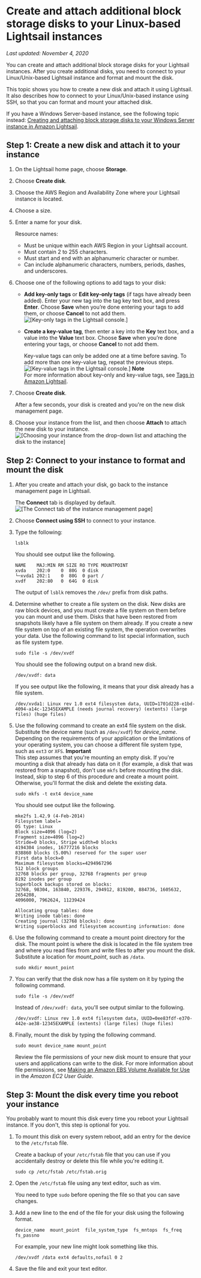 # Create and attach additional block storage disks to your Linux\-based Lightsail instances<a name="create-and-attach-additional-block-storage-disks-linux-unix"></a>

 *Last updated: November 4, 2020* 

You can create and attach additional block storage disks for your Lightsail instances\. After you create additional disks, you need to connect to your Linux/Unix\-based Lightsail instance and format and mount the disk\.

This topic shows you how to create a new disk and attach it using Lightsail\. It also describes how to connect to your Linux/Unix\-based instance using SSH, so that you can format and mount your attached disk\.

If you have a Windows Server\-based instance, see the following topic instead: [Creating and attaching block storage disks to your Windows Server instance in Amazon Lightsail](create-and-attach-additional-block-storage-disks-windows.md)\.

## Step 1: Create a new disk and attach it to your instance<a name="create-attach-new-disk-to-linux-unix-instance"></a>

1. On the Lightsail home page, choose **Storage**\.

1. Choose **Create disk**\.

1. Choose the AWS Region and Availability Zone where your Lightsail instance is located\.

1. Choose a size\.

1. Enter a name for your disk\.

   Resource names:
   + Must be unique within each AWS Region in your Lightsail account\.
   + Must contain 2 to 255 characters\.
   + Must start and end with an alphanumeric character or number\.
   + Can include alphanumeric characters, numbers, periods, dashes, and underscores\.

1. Choose one of the following options to add tags to your disk:
   + **Add key\-only tags** or **Edit key\-only tags** \(if tags have already been added\)\. Enter your new tag into the tag key text box, and press **Enter**\. Choose **Save** when you’re done entering your tags to add them, or choose **Cancel** to not add them\.  
![\[Key-only tags in the Lightsail console.\]](https://d9yljz1nd5001.cloudfront.net/en_us/f1c62fa5316bf1df017e7afb5a0e0a21/images/amazon-lightsail-key-only-tags.png)
   + **Create a key\-value tag**, then enter a key into the **Key** text box, and a value into the **Value** text box\. Choose **Save** when you’re done entering your tags, or choose **Cancel** to not add them\.

     Key\-value tags can only be added one at a time before saving\. To add more than one key\-value tag, repeat the previous steps\.  
![\[Key-value tags in the Lightsail console.\]](https://d9yljz1nd5001.cloudfront.net/en_us/f1c62fa5316bf1df017e7afb5a0e0a21/images/amazon-lightsail-key-value-tag.png)
**Note**  
For more information about key\-only and key\-value tags, see [Tags in Amazon Lightsail](amazon-lightsail-tags.md)\.

1. Choose **Create disk**\.

   After a few seconds, your disk is created and you're on the new disk management page\.

1. Choose your instance from the list, and then choose **Attach** to attach the new disk to your instance\.  
![\[Choosing your instance from the drop-down list and attaching the disk to the instance\]](https://d9yljz1nd5001.cloudfront.net/en_us/f1c62fa5316bf1df017e7afb5a0e0a21/images/animated-gif-attach-disk-to-linux-wordpress-instance.gif)

## Step 2: Connect to your instance to format and mount the disk<a name="connect-to-linux-unix-instance-using-ssh-format-mount-disk"></a>

1. After you create and attach your disk, go back to the instance management page in Lightsail\.

   The **Connect** tab is displayed by default\.  
![\[The Connect tab of the instance management page\]](https://d9yljz1nd5001.cloudfront.net/en_us/f1c62fa5316bf1df017e7afb5a0e0a21/images/lightsail-instance-management-page-connect-tab.png)

1. Choose **Connect using SSH** to connect to your instance\.

1. Type the following:

   ```
   lsblk
   ```

   You should see output like the following\.

   ```
   NAME    MAJ:MIN RM SIZE RO TYPE MOUNTPOINT
   xvda    202:0    0  80G  0 disk
   └─xvda1 202:1    0  80G  0 part /
   xvdf    202:80   0  64G  0 disk
   ```

   The output of `lsblk` removes the `/dev/` prefix from disk paths\.

1. Determine whether to create a file system on the disk\. New disks are raw block devices, and you must create a file system on them before you can mount and use them\. Disks that have been restored from snapshots likely have a file system on them already\. If you create a new file system on top of an existing file system, the operation overwrites your data\. Use the following command to list special information, such as file system type\.

   ```
   sudo file -s /dev/xvdf
   ```

   You should see the following output on a brand new disk\.

   ```
   /dev/xvdf: data
   ```

   If you see output like the following, it means that your disk already has a file system\.

   ```
   /dev/xvda1: Linux rev 1.0 ext4 filesystem data, UUID=1701d228-e1bd-4094-a14c-12345EXAMPLE (needs journal recovery) (extents) (large files) (huge files)
   ```

1. Use the following command to create an ext4 file system on the disk\. Substitute the device name \(such as `/dev/xvdf`\) for *device\_name*\. Depending on the requirements of your application or the limitations of your operating system, you can choose a different file system type, such as `ext3` or `XFS`\.
**Important**  
This step assumes that you're mounting an empty disk\. If you're mounting a disk that already has data on it \(for example, a disk that was restored from a snapshot\), don't use `mkfs` before mounting the disk\. Instead, skip to step 6 of this procedure and create a mount point\. Otherwise, you'll format the disk and delete the existing data\.

   ```
   sudo mkfs -t ext4 device_name
   ```

   You should see output like the following\.

   ```
   mke2fs 1.42.9 (4-Feb-2014)
   Filesystem label=
   OS type: Linux
   Block size=4096 (log=2)
   Fragment size=4096 (log=2)
   Stride=0 blocks, Stripe width=0 blocks
   4194304 inodes, 16777216 blocks
   838860 blocks (5.00%) reserved for the super user
   First data block=0
   Maximum filesystem blocks=4294967296
   512 block groups
   32768 blocks per group, 32768 fragments per group
   8192 inodes per group
   Superblock backups stored on blocks:
   32768, 98304, 163840, 229376, 294912, 819200, 884736, 1605632, 2654208,
   4096000, 7962624, 11239424
   
   Allocating group tables: done
   Writing inode tables: done
   Creating journal (32768 blocks): done
   Writing superblocks and filesystem accounting information: done
   ```

1. Use the following command to create a mount point directory for the disk\. The mount point is where the disk is located in the file system tree and where you read files from and write files to after you mount the disk\. Substitute a location for *mount\_point*, such as `/data`\.

   ```
   sudo mkdir mount_point
   ```

1. You can verify that the disk now has a file system on it by typing the following command\.

   ```
   sudo file -s /dev/xvdf
   ```

   Instead of `/dev/xvdf: data`, you'll see output similar to the following\.

   ```
   /dev/xvdf: Linux rev 1.0 ext4 filesystem data, UUID=0ee83fdf-e370-442e-ae38-12345EXAMPLE (extents) (large files) (huge files)
   ```

1. Finally, mount the disk by typing the following command\.

   ```
   sudo mount device_name mount_point
   ```

   Review the file permissions of your new disk mount to ensure that your users and applications can write to the disk\. For more information about file permissions, see [Making an Amazon EBS Volume Available for Use](http://docs.aws.amazon.com/AWSEC2/latest/UserGuide/ebs-using-volumes.html) in the *Amazon EC2 User Guide*\.

## Step 3: Mount the disk every time you reboot your instance<a name="mount-disk-every-time-reboot-instance-linux-unix"></a>

You probably want to mount this disk every time you reboot your Lightsail instance\. If you don't, this step is optional for you\.

1. To mount this disk on every system reboot, add an entry for the device to the `/etc/fstab` file\.

   Create a backup of your `/etc/fstab` file that you can use if you accidentally destroy or delete this file while you're editing it\.

   ```
   sudo cp /etc/fstab /etc/fstab.orig
   ```

1. Open the `/etc/fstab` file using any text editor, such as vim\.

   You need to type `sudo` before opening the file so that you can save changes\.

1. Add a new line to the end of the file for your disk using the following format\.

   ```
   device_name  mount_point  file_system_type  fs_mntops  fs_freq  fs_passno
   ```

   For example, your new line might look something like this\.

   ```
   /dev/xvdf /data ext4 defaults,nofail 0 2
   ```

1. Save the file and exit your text editor\.